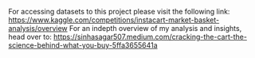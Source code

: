 For accessing datasets to this project please visit the following link: https://www.kaggle.com/competitions/instacart-market-basket-analysis/overview
For an indepth overview of my analysis and insights, head over to: https://sinhasagar507.medium.com/cracking-the-cart-the-science-behind-what-you-buy-5ffa3655641a
